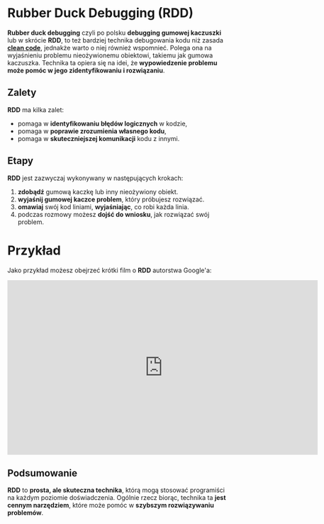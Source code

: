 # Rubber Duck Debugging (RDD)

**Rubber duck debugging** czyli po polsku **debugging gumowej kaczuszki** lub w skrócie **RDD**, to też bardziej technika debugowania kodu niż zasada [**clean code**](index.html), jednakże warto o niej również wspomnieć. Polega ona na wyjaśnieniu problemu nieożywionemu obiektowi, takiemu jak gumowa kaczuszka. Technika ta opiera się na idei, że **wypowiedzenie problemu może pomóc w jego zidentyfikowaniu i rozwiązaniu**.

## Zalety
**RDD** ma kilka zalet:
- pomaga w **identyfikowaniu błędów logicznych** w kodzie,
- pomaga w **poprawie zrozumienia własnego kodu**,
- pomaga w **skuteczniejszej komunikacji** kodu z innymi.

## Etapy
**RDD** jest zazwyczaj wykonywany w następujących krokach:
1. **zdobądź** gumową kaczkę lub inny nieożywiony obiekt.
2. **wyjaśnij gumowej kaczce problem**, który próbujesz rozwiązać.
3. **omawiaj** swój kod liniami, **wyjaśniając**, co robi każda linia.
4. podczas rozmowy możesz **dojść do wniosku**, jak rozwiązać swój problem.

# Przykład
Jako przykład możesz obejrzeć krótki film o **RDD** autorstwa Google'a:
<iframe width="700" height="394" src="https://www.youtube-nocookie.com/embed/fdaqudiSo5c?si=AeadcHSRNjChlH5F" title="YouTube video player" frameborder="0" allow="accelerometer; autoplay; clipboard-write; encrypted-media; gyroscope; picture-in-picture; web-share" allowfullscreen></iframe>

## Podsumowanie
**RDD** to **prosta, ale skuteczna technika**, którą mogą stosować programiści na każdym poziomie doświadczenia. Ogólnie rzecz biorąc, technika ta **jest cennym narzędziem**, które może pomóc w **szybszym rozwiązywaniu problemów**.
